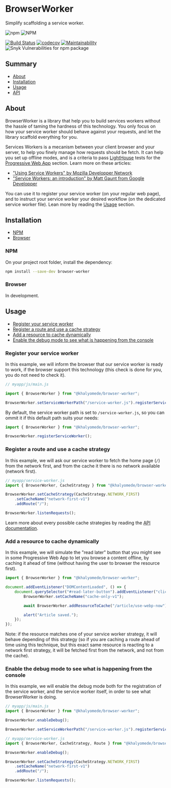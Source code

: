 # BrowserWorker

Simplify scaffolding a service worker.

![npm](https://img.shields.io/npm/v/@khalyomede/browser-worker.svg) ![NPM](https://img.shields.io/npm/l/@khalyomede/browser-worker.svg)

[![Build Status](https://travis-ci.com/khalyomede/browser-worker.svg?branch=master)](https://travis-ci.com/khalyomede/browser-worker) [![codecov](https://codecov.io/gh/khalyomede/browser-worker/branch/master/graph/badge.svg)](https://codecov.io/gh/khalyomede/browser-worker) [![Maintainability](https://api.codeclimate.com/v1/badges/2f06a7bdd6a1e5d549fa/maintainability)](https://codeclimate.com/github/khalyomede/browser-worker/maintainability) ![Snyk Vulnerabilities for npm package](https://img.shields.io/snyk/vulnerabilities/npm/@khalyomede/browser-worker.svg)

## Summary

- [About](#about)
- [Installation](#installation)
- [Usage](#usage)
- [API](api.md)

## About

BrowserWorker is a library that help you to build services workers without the hassle of taming the hardness of this technology. You only focus on how your service worker should behave against your requests, and let the library scaffold everything for you.

Services Workers is a mecanism between your client browser and your server, to help you finely manage how requests should be fetch. It can help you set up offline modes, and is a criteria to pass [LightHouse](https://developers.google.com/web/tools/lighthouse/) tests for the [Progressive Web App](https://developers.google.com/web/progressive-web-apps/) section. Learn more on these articles:

- ["Using Service Workers" by Mozilla Developper Network](https://developer.mozilla.org/en-US/docs/Web/API/Service_Worker_API/Using_Service_Workers)
- ["Service Workers: an introduction" by Matt Gaunt from Google Developper](https://developers.google.com/web/fundamentals/primers/service-workers/)

You can use it to register your service worker (on your regular web page), and to instruct your service worker your desired workflow (on the dedicated service worker file). Lean more by reading the [Usage](#usage) section.

## Installation

- [NPM](#with-npm)
- [Browser](#browser)

### NPM

On your project root folder, install the dependency:

```bash
npm install --save-dev browser-worker
```

### Browser

In development.

## Usage

- [Register your service worker](#register-your-service-worker)
- [Register a route and use a cache strategy](#register-a-route-and-use-a-cache-strategy)
- [Add a resource to cache dynamically](#add-a-resource-to-cache-dynamically)
- [Enable the debug mode to see what is happening from the console](#enable-the-debug-mode-to-see-what-is-happening-from-the-console)

### Register your service worker

In this example, we will inform the browser that our service worker is ready to work, if the browser support this technology (this check is done for you, you do not need to check it).

```javascript
// myapp/js/main.js

import { BrowserWorker } from "@khalyomede/browser-worker";

BrowserWorker.setServiceWorkerPath("/service-worker.js").registerServiceWorker();
```

By default, the service worker path is set to `/service-worker.js`, so you can ommit it if this default path suits your needs:

```javascript
import { BrowserWorker } from "@khalyomede/browser-worker";

BrowserWorker.registerServiceWorker();
```

### Register a route and use a cache strategy

In this example, we will ask our service worker to fetch the home page (`/`) from the network first, and from the cache it there is no network available (network first).

```javascript
// myapp/service-worker.js
import { BrowserWorker, CacheStrategy } from "@khalyomede/browser-worker";

BrowserWorker.setCacheStrategy(CacheStrategy.NETWORK_FIRST)
	.setCacheName("network-first-v1")
	.addRoute("/");

BrowserWorker.listenRequests();
```

Learn more about every possible cache strategies by reading the [API documentation](api.md).

### Add a resource to cache dynamically

In this example, we will simulate the "read later" button that you might see in some Progressive Web App to let you browse a content offline, by caching it ahead of time (without having the user to browser the resource first).

```javascript
import { BrowserWorker } from "@khalyomede/browser-worker";

document.addEventListener("DOMContentLoaded", () => {
	document.querySelector("#read-later-button").addEventListener("click", async () => {
		BrowserWorker.setCacheName("cache-only-v1");

		await BrowserWorker.addResourceToCache("/article/use-webp-now");

		alert("Article saved.");
	});
});
```

Note: if the resource matches one of your service worker strategy, it will behave depending of this strategy (so if you are caching a route ahead of time using this technique, but this exact same resource is reacting to a network first strategy, it will be fetched first from the network, and not from the cache).

### Enable the debug mode to see what is happening from the console

In this example, we will enable the debug mode both for the registration of the service worker, and the service worker itself, in order to see what BrowserWorker is doing.

```javascript
// myapp/js/main.js
import { BrowserWorker } from "@khalyomede/browser-worker";

BrowserWorker.enableDebug();

BrowserWorker.setServiceWorkerPath("/service-worker.js").registerServiceWorker();
```

```javascript
// myapp/service-worker.js
import { BrowserWorker, CacheStrategy, Route } from "@khalyomede/browser-worker";

BrowserWorker.enableDebug();

BrowserWorker.setCacheStrategy(CacheStrategy.NETWORK_FIRST)
	.setCacheName("network-first-v1")
	.addRoute("/");

BrowserWorker.listenRequests();
```
